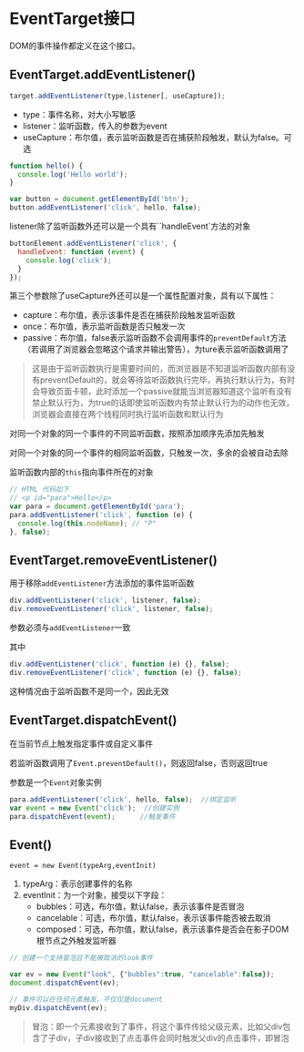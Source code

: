 # EventTarget接口

DOM的事件操作都定义在这个接口。

## EventTarget.addEventListener()

```javascript
target.addEventListener(type,listener[, useCapture]);
```

+ type：事件名称，对大小写敏感
+ listener：监听函数，传入的参数为event
+ useCapture：布尔值，表示监听函数是否在捕获阶段触发，默认为false。可选

```javascript
function hello() {
  console.log('Hello world');
}

var button = document.getElementById('btn');
button.addEventListener('click', hello, false);
```

listener除了监听函数外还可以是一个具有``handleEvent`方法的对象

```javascript
buttonElement.addEventListener('click', {
  handleEvent: function (event) {
    console.log('click');
  }
});
```

第三个参数除了useCapture外还可以是一个属性配置对象，具有以下属性：

+ capture：布尔值，表示该事件是否在捕获阶段触发监听函数
+ once：布尔值，表示监听函数是否只触发一次
+ passive：布尔值，false表示监听函数不会调用事件的`preventDefault`方法（若调用了浏览器会忽略这个请求并输出警告），为ture表示监听函数调用了

> 这是由于监听函数执行是需要时间的，而浏览器是不知道监听函数内部有没有preventDefault的，就会等待监听函数执行完毕，再执行默认行为，有时会导致页面卡顿，此时添加一个passive就能当浏览器知道这个监听有没有禁止默认行为，为true的话即使监听函数内有禁止默认行为的动作也无效，浏览器会直接在两个线程同时执行监听函数和默认行为



对同一个对象的同一个事件的不同监听函数，按照添加顺序先添加先触发

对同一个对象的同一个事件的相同监听函数，只触发一次，多余的会被自动去除



监听函数内部的`this`指向事件所在的对象

```javascript
// HTML 代码如下
// <p id="para">Hello</p>
var para = document.getElementById('para');
para.addEventListener('click', function (e) {
  console.log(this.nodeName); // "P"
}, false);
```

## EventTarget.removeEventListener()

用于移除`addEventListener`方法添加的事件监听函数

```javascript
div.addEventListener('click', listener, false);
div.removeEventListener('click', listener, false);
```

参数必须与`addEventListener`一致

其中

```javascript
div.addEventListener('click', function (e) {}, false);
div.removeEventListener('click', function (e) {}, false);
```

这种情况由于监听函数不是同一个，因此无效

## EventTarget.dispatchEvent()

在当前节点上触发指定事件或自定义事件

若监听函数调用了`Event.preventDefault()`，则返回false，否则返回true

参数是一个`Event`对象实例

```javascript
para.addEventListener('click', hello, false);  //绑定监听
var event = new Event('click');  //创建实例
para.dispatchEvent(event);      //触发事件
```

## Event()

`event = new Event(typeArg,eventInit)`

1. typeArg：表示创建事件的名称
2. eventInit：为一个对象，接受以下字段：
   + bubbles：可选，布尔值，默认false，表示该事件是否冒泡
   + cancelable：可选，布尔值，默认false，表示该事件能否被去取消
   + composed：可选，布尔值，默认false，表示该事件是否会在影子DOM根节点之外触发监听器

```javascript
// 创建一个支持冒泡且不能被取消的look事件

var ev = new Event("look", {"bubbles":true, "cancelable":false});
document.dispatchEvent(ev);

// 事件可以在任何元素触发，不仅仅是document
myDiv.dispatchEvent(ev);
```



> 冒泡：即一个元素接收到了事件，将这个事件传给父级元素，比如父div包含了子div，子div接收到了点击事件会同时触发父div的点击事件，即冒泡



























